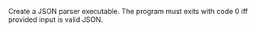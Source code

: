 Create a JSON parser executable.
The program must exits with code 0 iff provided input is valid JSON.

